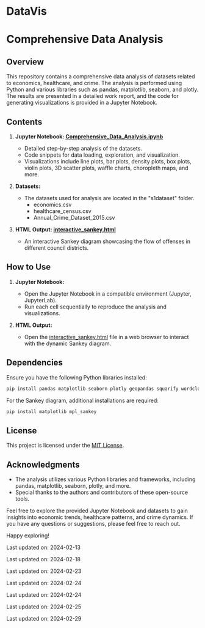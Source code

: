 # DataVis

# Comprehensive Data Analysis

## Overview

This repository contains a comprehensive data analysis of datasets related to economics, healthcare, and crime. The analysis is performed using Python and various libraries such as pandas, matplotlib, seaborn, and plotly. The results are presented in a detailed work report, and the code for generating visualizations is provided in a Jupyter Notebook.

## Contents

1. **Jupyter Notebook: [Comprehensive_Data_Analysis.ipynb](Comprehensive_Data_Analysis.ipynb)**

   - Detailed step-by-step analysis of the datasets.
   - Code snippets for data loading, exploration, and visualization.
   - Visualizations include line plots, bar plots, density plots, box plots, violin plots, 3D scatter plots, waffle charts, choropleth maps, and more.

2. **Datasets:**

   - The datasets used for analysis are located in the "s1dataset" folder.
     - economics.csv
     - healthcare_census.csv
     - Annual_Crime_Dataset_2015.csv

3. **HTML Output: [interactive_sankey.html](interactive_sankey.html)**
   - An interactive Sankey diagram showcasing the flow of offenses in different council districts.

## How to Use

1. **Jupyter Notebook:**

   - Open the Jupyter Notebook in a compatible environment (Jupyter, JupyterLab).
   - Run each cell sequentially to reproduce the analysis and visualizations.

2. **HTML Output:**
   - Open the [interactive_sankey.html](interactive_sankey.html) file in a web browser to interact with the dynamic Sankey diagram.

## Dependencies

Ensure you have the following Python libraries installed:

```bash
pip install pandas matplotlib seaborn plotly geopandas squarify wordcloud pywaffle
```

For the Sankey diagram, additional installations are required:

```bash
pip install matplotlib mpl_sankey
```

## License

This project is licensed under the [MIT License](LICENSE).

## Acknowledgments

- The analysis utilizes various Python libraries and frameworks, including pandas, matplotlib, seaborn, plotly, and more.
- Special thanks to the authors and contributors of these open-source tools.

Feel free to explore the provided Jupyter Notebook and datasets to gain insights into economic trends, healthcare patterns, and crime dynamics. If you have any questions or suggestions, please feel free to reach out.

Happy exploring!


Last updated on: 2024-02-13

Last updated on: 2024-02-18

Last updated on: 2024-02-23

Last updated on: 2024-02-24

Last updated on: 2024-02-24

Last updated on: 2024-02-25

Last updated on: 2024-02-29